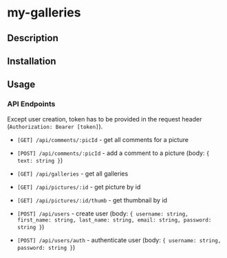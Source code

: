 # my-galleries

## Description

## Installation

## Usage

### API Endpoints

Except user creation, token has to be provided in the request header (`Authorization: Bearer [token]`).

-   `[GET] /api/comments/:picId` - get all comments for a picture
-   `[POST] /api/comments/:picId` - add a comment to a picture (body: `{ text: string }`)

-   `[GET] /api/galleries` - get all galleries

-   `[GET] /api/pictures/:id` - get picture by id
-   `[GET] /api/pictures/:id/thumb` - get thumbnail by id

-   `[POST] /api/users` - create user (body: `{ username: string, first_name: string, last_name: string, email: string, password: string }`)
-   `[POST] /api/users/auth` - authenticate user (body: `{ username: string, password: string }`)
